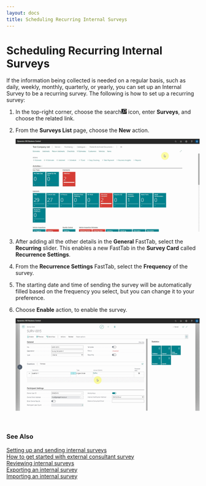 ```yaml
---
layout: docs
title: Scheduling Recurring Internal Surveys
---
```


# Scheduling Recurring Internal Surveys

If the information being collected is needed on a regular basis, such as daily, weekly, monthly, quarterly, or yearly, you can set up an Internal Survey to be a recurring survey. The following is how to set up a recurring survey:
1. In the top-right corner, choose the search![](media/search_icon.png) icon, enter **Surveys**, and choose the related link.
2. From the **Surveys List** page, choose the **New** action.

   ![](media/garagehive-internal-surveys01.gif)

3. After adding all the other details in the **General** FastTab, select the **Recurring** slider. This enables a new FastTab in the **Survey Card** called **Recurrence Settings**.
4. From the **Recurrence Settings** FastTab, select the **Frequency** of the survey.
5. The starting date and time of sending the survey will be automatically filled based on the frequency you select, but you can change it to your preference.
6. Choose **Enable** action, to enable the survey.

   ![](media/garagehive-internal-surveys02.gif)

   <br>

### **See Also**

[Setting up and sending internal surveys](garagehive-setting-up-and-sending-internal-surveys.html) \
[How to get started with external consultant survey](garagehive-how-to-get-started-with-external-consultant-survey.html) \
[Reviewing internal surveys](reviewing-internal-surveys.html) \
[Exporting an internal survey](garagehive-exporting-an-internal-survey.html) \
[Importing an internal survey](garagehive-importing-an-internal-survey.html)